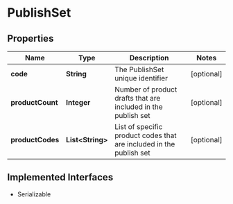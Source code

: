 

# PublishSet


## Properties

| Name | Type | Description | Notes |
|------------ | ------------- | ------------- | -------------|
|**code** | **String** | The PublishSet unique identifier |  [optional] |
|**productCount** | **Integer** | Number of product drafts that are included in the publish set |  [optional] |
|**productCodes** | **List&lt;String&gt;** | List of specific product codes that are included in the publish set |  [optional] |


## Implemented Interfaces

* Serializable



